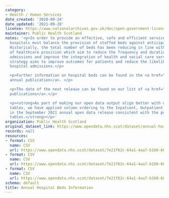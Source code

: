 ```yaml
---
category:
- Health / Human Services
date_created: '2020-09-24'
date_updated: '2021-09-28'
license: https://www.nationalarchives.gov.uk/doc/open-government-licence/version/3/
maintainer: Public Health Scotland
notes: '<p>In order to provide an effective, safe and efficient service to patients,
  hospitals must balance the provision of staffed beds against anticipated demand.
  Historically, the total number of beds has been reducing in line with evolving models
  of healthcare provision which aim to reduce the frequency and duration of hospital
  admissions and improve the integration of health and social care services. This
  strategy aims to improve outcomes for patients and reduce the likelihood of future
  hospital admissions.</p>

  <p>Further information on hospital beds can be found in the <a href="https://publichealthscotland.scot/publications/acute-hospital-activity-and-nhs-beds-information-annual/">recent
  annual publication</a>. </p>

  <p>The date of the next release can be found on our list of <a href="https://publichealthscotland.scot/publications/forthcoming-publications/">forthcoming
  publications</a>.</p>

  <p><strong>As part of making our open data output align better with our annual publication
  tables, we have applied column ordering to the Inpatient, Outpatient and Beds files
  in the September 2021 annual open data release consistent with the publication excel
  tables.</strong></p>'
organization: Public Health Scotland
original_dataset_link: https://www.opendata.nhs.scot/dataset/annual-hospital-beds-information
records: null
resources:
- format: CSV
  name: CSV
  url: https://www.opendata.nhs.scot/dataset/7e21f62c-64a1-4aa7-b160-60cbdd8a700d/resource/5d55964b-8e45-4c49-bfdd-9ea3e1fb962d/download/beds_by_nhs_board-of-treatment_specialty.csv
- format: CSV
  name: CSV
  url: https://www.opendata.nhs.scot/dataset/7e21f62c-64a1-4aa7-b160-60cbdd8a700d/resource/d719af13-5fb3-430f-810e-ab3360961107/download/beds_by_location_of-treatment_specialty.csv
- format: CSV
  name: CSV
  url: https://www.opendata.nhs.scot/dataset/7e21f62c-64a1-4aa7-b160-60cbdd8a700d/resource/1ac6f087-acb3-481f-be93-528ef0c55ade/download/sct-annual-2021-locations-lookup.csv
schema: default
title: Annual Hospital Beds Information
---
```

